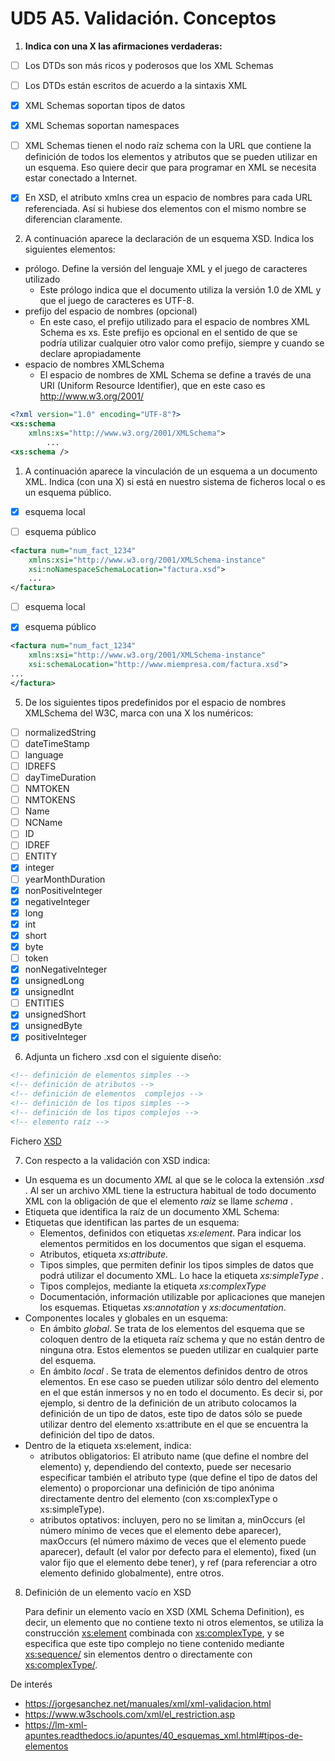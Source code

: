 # UD5 A5. Validación. Conceptos

1. **Indica con una X las afirmaciones verdaderas:**

- [ ] Los DTDs son más ricos y poderosos que los XML Schemas

- [ ] Los DTDs están escritos de acuerdo a la sintaxis XML

- [x] XML Schemas soportan tipos de datos

- [x] XML Schemas soportan namespaces
- [ ] XML Schemas tienen el nodo raíz schema con la URL que contiene la definición de todos los elementos y atributos que se pueden utilizar en un esquema. Eso quiere decir que para programar en XML se necesita estar conectado a Internet.
- [x] En XSD, el atributo xmlns crea un espacio de nombres para cada URL referenciada. Así si hubiese dos elementos con el mismo nombre se diferencian claramente.



2. A continuación aparece la declaración de un esquema XSD. Indica los siguientes elementos:

- prólogo. Define la versión del lenguaje XML y el juego de caracteres utilizado
  - Este prólogo indica que el documento utiliza la versión 1.0 de XML y que el juego de caracteres es UTF-8.
- prefijo del espacio de nombres (opcional)
  - En este caso, el prefijo utilizado para el espacio de nombres XML Schema es xs. Este prefijo es opcional en el sentido de que se podría utilizar cualquier otro valor como prefijo, siempre y cuando se declare apropiadamente
- espacio de nombres XMLSchema
  - El espacio de nombres de XML Schema se define a través de una URI (Uniform Resource Identifier), que en este caso es http://www.w3.org/2001/

```xml
<?xml version="1.0" encoding="UTF-8"?>
<xs:schema 
    xmlns:xs="http://www.w3.org/2001/XMLSchema">
		...
<xs:schema />
```
1. A continuación aparece la vinculación de un esquema a un documento XML. Indica (con una X) si está en nuestro sistema de ficheros local o es un esquema público.

- [x] esquema local

- [ ] esquema público
```xml
<factura num="num_fact_1234"
    xmlns:xsi="http://www.w3.org/2001/XMLSchema-instance"
    xsi:noNamespaceSchemaLocation="factura.xsd">
	...
</factura>
```

- [ ] esquema local

- [x] esquema público
```xml
<factura num="num_fact_1234"
    xmlns:xsi="http://www.w3.org/2001/XMLSchema-instance"
    xsi:schemaLocation="http://www.miempresa.com/factura.xsd">
...
</factura>	
```
  
5. De los siguientes tipos predefinidos por el espacio de nombres XMLSchema del W3C, marca con una X los numéricos:
- [ ] normalizedString
- [ ] dateTimeStamp
- [ ] language
- [ ] IDREFS
- [ ] dayTimeDuration
- [ ] NMTOKEN
- [ ] NMTOKENS
- [ ] Name
- [ ] NCName
- [ ] ID
- [ ] IDREF
- [ ] ENTITY
- [x] integer
- [ ] yearMonthDuration
- [x] nonPositiveInteger
- [x] negativeInteger
- [x] long
- [x] int
- [x] short
- [x] byte
- [ ] token
- [x] nonNegativeInteger
- [x] unsignedLong
- [x] unsignedInt
- [ ] ENTITIES
- [x] unsignedShort
- [x] unsignedByte
- [x] positiveInteger

6. Adjunta un fichero .xsd con el siguiente diseño:
```xml
<!-- definición de elementos simples -->
<!-- definición de atributos -->
<!-- definición de elementos  complejos -->
<!-- definición de los tipos simples -->
<!-- definición de los tipos complejos -->
<!-- elemento raíz -->
```
Fichero [XSD](/UD5/A4/regex.xsd)

7. Con respecto a la validación con XSD indica:
- Un esquema es un documento *XML* al que se le coloca la extensión _.xsd_ . Al ser un archivo XML tiene la estructura habitual de todo documento XML con la obligación de que el elemento _raiz_ se llame _schema_ .
- Etiqueta que identifica la raíz de un documento XML Schema: 
- Etiquetas que identifican las partes de un esquema:
  - Elementos, definidos con etiquetas _xs:element_. Para indicar los elementos permitidos en los documentos que sigan el esquema.
  - Atributos, etiqueta _xs:attribute_.
  - Tipos simples, que permiten definir los tipos simples de datos que podrá utilizar el documento XML. Lo hace la etiqueta _xs:simpleType_ .
  - Tipos complejos, mediante la etiqueta _xs:complexType_
  - Documentación, información utilizable por aplicaciones que manejen los esquemas. Etiquetas _xs:annotation_ y _xs:documentation_.
- Componentes locales y globales en un esquema:
  - En ámbito _global_. Se trata de los elementos del esquema que se coloquen dentro de la etiqueta raíz schema y que no están dentro de ninguna otra. Estos elementos se pueden utilizar en cualquier parte del esquema.
  - En ámbito _local_ . Se trata de elementos definidos dentro de otros elementos. En ese caso se pueden utilizar sólo dentro del elemento en el que están inmersos y no en todo el documento. Es decir si, por ejemplo, si dentro de la definición de un atributo colocamos la definición de un tipo de datos, este tipo de datos sólo se puede utilizar dentro del elemento xs:attribute en el que se encuentra la definición del tipo de datos.
- Dentro de la etiqueta xs:element, indica:
  - atributos obligatorios: El atributo name (que define el nombre del elemento) y, dependiendo del contexto, puede ser necesario especificar también el atributo type (que define el tipo de datos del elemento) o proporcionar una definición de tipo anónima directamente dentro del elemento (con xs:complexType o xs:simpleType).
  - atributos optativos: incluyen, pero no se limitan a, minOccurs (el número mínimo de veces que el elemento debe aparecer), maxOccurs (el número máximo de veces que el elemento puede aparecer), default (el valor por defecto para el elemento), fixed (un valor fijo que el elemento debe tener), y ref (para referenciar a otro elemento definido globalmente), entre otros.

8. Definición de un elemento vacío en XSD
   
   Para definir un elemento vacío en XSD (XML Schema Definition), es decir, un elemento que no contiene texto ni otros elementos, se utiliza la construcción <xs:element> combinada con <xs:complexType>, y se especifica que este tipo complejo no tiene contenido mediante <xs:sequence/> sin elementos dentro o directamente con <xs:complexType/>.

De interés
- https://jorgesanchez.net/manuales/xml/xml-validacion.html
- https://www.w3schools.com/xml/el_restriction.asp
- https://lm-xml-apuntes.readthedocs.io/apuntes/40_esquemas_xml.html#tipos-de-elementos
